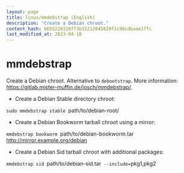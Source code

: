 ```yaml
---
layout: page
title: linux/mmdebstrap (English)
description: "Create a Debian chroot."
content_hash: b655220316ff3b15212045829f1c98cdbaae17fc
last_modified_at: 2023-04-10
---
```

# mmdebstrap

Create a Debian chroot.
Alternative to `debootstrap`.
More information: <https://gitlab.mister-muffin.de/josch/mmdebstrap/>.

- Create a Debian Stable directory chroot:

`sudo mmdebstrap stable `<span class="tldr-var badge badge-pill bg-dark-lm bg-white-dm text-white-lm text-dark-dm font-weight-bold">path/to/debian-root/</span>

- Create a Debian Bookworm tarball chroot using a mirror:

`mmdebstrap bookworm `<span class="tldr-var badge badge-pill bg-dark-lm bg-white-dm text-white-lm text-dark-dm font-weight-bold">path/to/debian-bookworm.tar</span>` `<span class="tldr-var badge badge-pill bg-dark-lm bg-white-dm text-white-lm text-dark-dm font-weight-bold">http://mirror.example.org/debian</span>

- Create a Debian Sid tarball chroot with additional packages:

`mmdebstrap sid `<span class="tldr-var badge badge-pill bg-dark-lm bg-white-dm text-white-lm text-dark-dm font-weight-bold">path/to/debian-sid.tar</span>` --include=`<span class="tldr-var badge badge-pill bg-dark-lm bg-white-dm text-white-lm text-dark-dm font-weight-bold">pkg1,pkg2</span>
